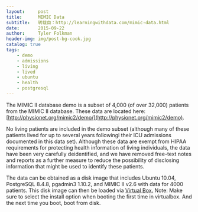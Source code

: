```yaml
---
layout:     post
title:      MIMIC Data
subtitle:   转载自：http://learningwithdata.com/mimic-data.html
date:       2015-09-22
author:     Tyler Folkman
header-img: img/post-bg-cook.jpg
catalog: true
tags:
    - demo
    - admissions
    - living
    - lived
    - ubuntu
    - health
    - postgresql
---
```


The MIMIC II database demo is a subset of 4,000 (of over 32,000) patients from the MIMIC II database. These data are located here: [http://physionet.org/mimic2/demo/](http://physionet.org/mimic2/demo).

No living patients are included in the demo subset (although many of these patients lived for up to several years followingi their ICU admissions documented in this data set). Although these data are exempt from HIPAA requirements for protecting health information of living individuals, the data have been very carefully deidentified, and we have removed free-text notes and reports as a further measure to reduce the possibility of disclosing information that might be used to identify these patients.

The data can be obtained as a disk image that includes Ubuntu 10.04, PostgreSQL 8.4.8, pgadmin3 1.10.2, and MIMIC II v2.6 with data for 4000 patients. This disk image can then be loaded via [Virtual Box.](https://www.virtualbox.org/) Note: Make sure to select the install option when booting the first time in virtualbox. And the next time you boot, boot from disk.
